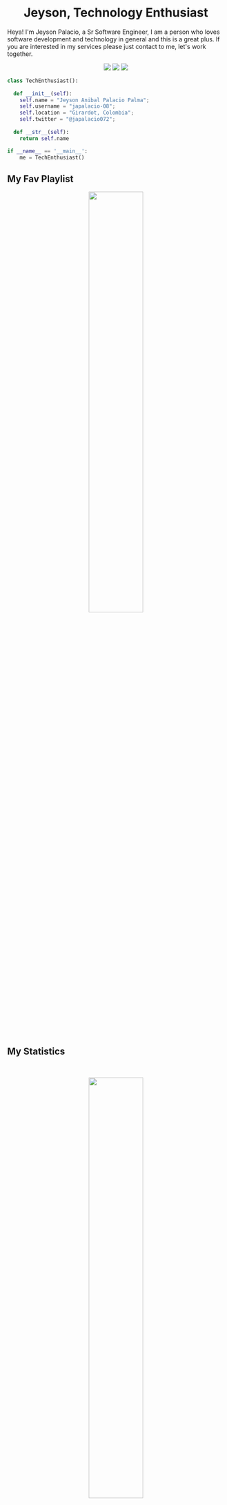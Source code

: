 <h1 align="center">
  <b>Jeyson, Technology Enthusiast</b>
</h1>

Heya! I'm Jeyson Palacio, a Sr Software Engineer, I am a person who loves software development and technology in general and this is a great plus.
If you are interested in my services please just contact to me, let's work together.
<br>

<p>
<div align="center">
  <img src="https://img.shields.io/badge/-HTML-c58545?style=for-the-badge&logo=html5&logoColor=c58545&labelColor=282828">
  <img src="https://img.shields.io/badge/-CSS-d1a01f?style=for-the-badge&logo=css3&logoColor=d1a01f&labelColor=282828">
  <img src="https://img.shields.io/badge/-Python-98b982?style=for-the-badge&logo=python&logoColor=98b982&labelColor=282828">
</div>
</p>

```python
class TechEnthusiast():
    
  def __init__(self):
    self.name = "Jeyson Anibal Palacio Palma";
    self.username = "japalacio-08";
    self.location = "Girardot, Colombia";
    self.twitter = "@japalacio072";
  
  def __str__(self):
    return self.name

if __name__ == '__main__':
    me = TechEnthusiast()
```

## My Fav Playlist

<div align="center">
  <a href="https://open.spotify.com/user/japalacio0108">
    <img src="https://readme-spotify-tingz.vercel.app/api/now-playing" width="50%">
  </a>
</div>

## My Statistics

<br/>
<p align="center">
  <a href="#">
    <img width="50%" src="https://github-readme-stats.vercel.app/api?username=japalacio-08&show_icons=true&theme=gruvbox&hide_border=true" />
  </a>
</p>

<br>

------

Credit: [japalacio-08](https://github.com/japalacio-08)

Last Edited on: 20/03/2022
